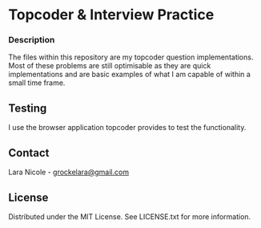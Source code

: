 # Topcoder & Interview Practice

### Description
The files within this repository are my topcoder question implementations. Most of these problems are still optimisable as they are quick implementations and are basic examples of what I am capable of within a small time frame.

## Testing
I use the browser application topcoder provides to test the functionality.

## Contact
  
Lara Nicole - [grockelara@gmail.com](grockelara@gmail.com)

## License

Distributed under the MIT License. See LICENSE.txt for more information.
